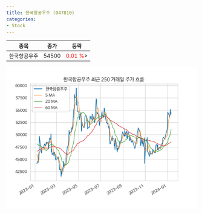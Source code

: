 ```yaml
---
title: 한국항공우주 (047810)
categories:
- Stock
---
```


|종목|종가|등락|
|----|----|----|
|한국항공우주|54500|<span style="color: red">0.01 %</span>>|

<!-- more -->

![047810](/assets/images/stock/047810.png)